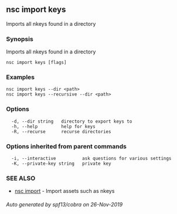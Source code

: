 ## nsc import keys

Imports all nkeys found in a directory

### Synopsis

Imports all nkeys found in a directory

```
nsc import keys [flags]
```

### Examples

```
nsc import keys --dir <path>
nsc import keys --recursive --dir <path>

```

### Options

```
  -d, --dir string   directory to export keys to
  -h, --help         help for keys
  -R, --recurse      recurse directories
```

### Options inherited from parent commands

```
  -i, --interactive          ask questions for various settings
  -K, --private-key string   private key
```

### SEE ALSO

* [nsc import](nsc_import.md)	 - Import assets such as nkeys

###### Auto generated by spf13/cobra on 26-Nov-2019
